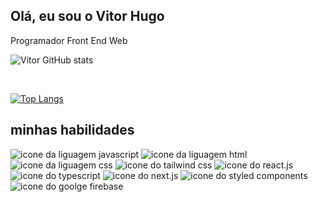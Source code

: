 ## Olá, eu sou o Vitor Hugo
Programador Front End Web

![Vitor GitHub stats](https://github-readme-stats.vercel.app/api?username=888888b&show_icons=true&theme=dracula)

<br/>

[![Top Langs](https://github-readme-stats.vercel.app/api/top-langs/?username=888888b)](https://github.com/888888b/github-readme-stats)


## minhas habilidades

<div>
  <img alt="icone da liguagem javascript" src="https://img.shields.io/badge/JavaScript-F7DF1E?style=for-the-badge&logo=javascript&logoColor=black">
  <img alt="icone da liguagem html" src="https://img.shields.io/badge/HTML5-E34F26?style=for-the-badge&logo=html5&logoColor=white">
  <img alt="icone da liguagem css" src="https://img.shields.io/badge/CSS3-1572B6?style=for-the-badge&logo=css3&logoColor=white">
  <img alt="icone do tailwind css" src="https://img.shields.io/badge/Tailwind_CSS-38B2AC?style=for-the-badge&logo=tailwind-css&logoColor=white">
  <img alt="icone do react.js" src="https://img.shields.io/badge/React-20232A?style=for-the-badge&logo=react&logoColor=61DAFB">
  <img alt="icone do typescript" src="https://img.shields.io/badge/TypeScript-3178C6?style=for-the-badge&logo=typescript&logoColor=white">
  <img alt="icone do next.js" src="https://img.shields.io/badge/Next.js-000000?style=for-the-badge&logo=next.js&logoColor=white">
  <img alt='icone do styled components' src='https://img.shields.io/badge/Styled%20Components-003E1F?style=for-the-badge&logo=styled-components&logoColor=white'>
  <img alt="icone do goolge firebase" src="https://img.shields.io/badge/Firebase-9400D3?style=for-the-badge&logo=firebase&logoColor=white">
</div>


